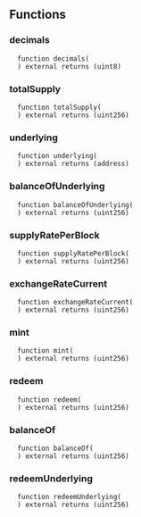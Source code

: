 


## Functions
### decimals
```solidity
  function decimals(
  ) external returns (uint8)
```




### totalSupply
```solidity
  function totalSupply(
  ) external returns (uint256)
```




### underlying
```solidity
  function underlying(
  ) external returns (address)
```




### balanceOfUnderlying
```solidity
  function balanceOfUnderlying(
  ) external returns (uint256)
```




### supplyRatePerBlock
```solidity
  function supplyRatePerBlock(
  ) external returns (uint256)
```




### exchangeRateCurrent
```solidity
  function exchangeRateCurrent(
  ) external returns (uint256)
```




### mint
```solidity
  function mint(
  ) external returns (uint256)
```




### redeem
```solidity
  function redeem(
  ) external returns (uint256)
```




### balanceOf
```solidity
  function balanceOf(
  ) external returns (uint256)
```




### redeemUnderlying
```solidity
  function redeemUnderlying(
  ) external returns (uint256)
```




